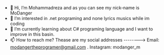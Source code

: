 - 👋 Hi, I’m Mohammadreza and as you can see my nick-name is MoDanger 
- 👀 I’m interested in .net programing and none lyrics musics while im coding
- 🌱 I’m currently learning about C# programing language and I want to improve in this basin.
- 📫 How to reach me? Thease are my social addresses --------> Email: modangertheprogramer@gmail.com . Instagram: modanger_m

<!---
MoDanger1/MoDanger1 is a ✨ special ✨ repository because its `README.md` (this file) appears on your GitHub profile.
You can click the Preview link to take a look at your changes.
--->
